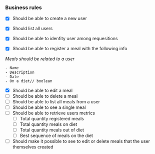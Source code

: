 ### Business rules

- [x] Should be able to create a new user
- [x] Should list all users
- [x] Should be able to idenfity user among requesitions

- [x] Should be able to register a meal with the following info
    
*Meals should be related to a user*
    
    - Name
    - Description
    - Date
    - On a diet// boolean

- [x] Should be able to edit a meal
- [ ] Should be able to delete a meal
- [ ] Should be able to list all meals from a user
- [ ] Should be able to see a single meal
- [ ] Should be able to  retrieve users metrics
    - [ ] Total quantity registered meals
    - [ ] Total quantity meals on diet
    - [ ] Total quantity meals out of diet
    - [ ] Best sequence of meals on the diet
    
- [ ] Should make it possible to see to edit or delete meals that the user themselves created
